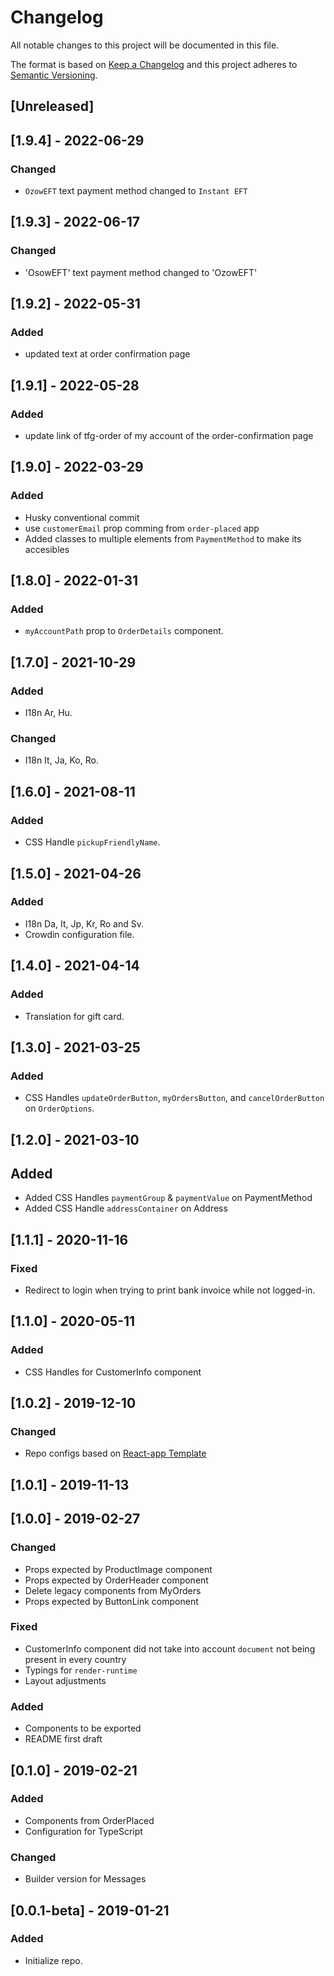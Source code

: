 # Changelog

All notable changes to this project will be documented in this file.

The format is based on [Keep a Changelog](http://keepachangelog.com/en/1.0.0/)
and this project adheres to [Semantic Versioning](http://semver.org/spec/v2.0.0.html).

## [Unreleased]
## [1.9.4] - 2022-06-29
### Changed
- `OzowEFT` text payment method changed to `Instant EFT`

## [1.9.3] - 2022-06-17
### Changed
- 'OsowEFT' text payment method changed to 'OzowEFT'

## [1.9.2] - 2022-05-31

### Added
- updated text at order confirmation page
## [1.9.1] - 2022-05-28

### Added
- update link of tfg-order of my account of the order-confirmation page

## [1.9.0] - 2022-03-29

### Added

- Husky conventional commit
- use `customerEmail` prop comming from `order-placed` app
- Added classes to multiple elements from `PaymentMethod` to make its accesibles

## [1.8.0] - 2022-01-31

### Added

- `myAccountPath` prop to `OrderDetails` component.

## [1.7.0] - 2021-10-29

### Added
- I18n Ar, Hu.

### Changed
- I18n It, Ja, Ko, Ro.

## [1.6.0] - 2021-08-11
### Added
- CSS Handle `pickupFriendlyName`.
## [1.5.0] - 2021-04-26

### Added

- I18n Da, It, Jp, Kr, Ro and Sv.
- Crowdin configuration file.

## [1.4.0] - 2021-04-14

### Added
- Translation for gift card.

## [1.3.0] - 2021-03-25
### Added
- CSS Handles `updateOrderButton`, `myOrdersButton`, and `cancelOrderButton` on `OrderOptions`.

## [1.2.0] - 2021-03-10

## Added

- Added CSS Handles `paymentGroup` & `paymentValue` on PaymentMethod
- Added CSS Handle `addressContainer` on Address

## [1.1.1] - 2020-11-16
### Fixed
- Redirect to login when trying to print bank invoice while not logged-in.

## [1.1.0] - 2020-05-11

### Added

- CSS Handles for CustomerInfo component

## [1.0.2] - 2019-12-10

### Changed

- Repo configs based on [React-app Template](https://github.com/vtex-apps/react-app-template/)

## [1.0.1] - 2019-11-13

## [1.0.0] - 2019-02-27

### Changed

- Props expected by ProductImage component
- Props expected by OrderHeader component
- Delete legacy components from MyOrders
- Props expected by ButtonLink component

### Fixed

- CustomerInfo component did not take into account `document` not being present in every country
- Typings for `render-runtime`
- Layout adjustments

### Added

- Components to be exported
- README first draft

## [0.1.0] - 2019-02-21

### Added

- Components from OrderPlaced
- Configuration for TypeScript

### Changed

- Builder version for Messages

## [0.0.1-beta] - 2019-01-21

### Added

- Initialize repo.
